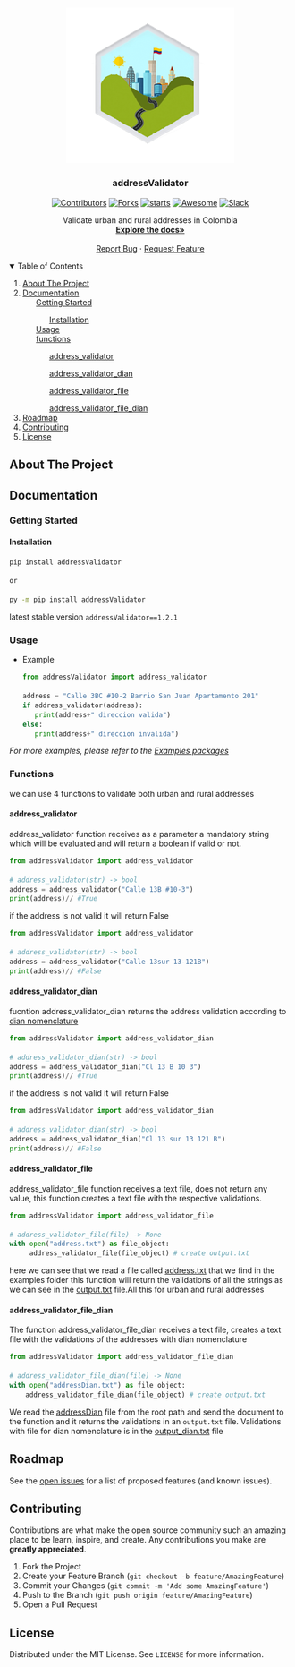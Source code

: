 <!-- PROJECT LOGO -->
<br />
<p align="center">
    <img src="https://raw.githubusercontent.com/CamiloCortesM/addressValidator/main/images/logo.png" alt="Logo" width="300">
  <h3 align="center">addressValidator</h3>
<p align="center">
    <a href="https://github.com/CamiloCortesM/addressValidator/graphs/contributors"><img src="https://img.shields.io/github/contributors/CamiloCortesM/addressValidator.svg?style=flat-square" alt="Contributors"></a>
    <a href="https://github.com/CamiloCortesM/addressValidator/network/members"><img alt="Forks" src="https://img.shields.io/github/forks/CamiloCortesM/addressValidator.svg?style=flat-square"></a>
    <a href="https://github.com/CamiloCortesM/addressValidator/stargazers"><img src="https://img.shields.io/github/stars/CamiloCortesM/addressValidator.svg?style=flat-square" alt="starts"></a>
    <a href="https://github.com/CamiloCortesM/addressValidator/blob/main/LICENSE"><img src="https://img.shields.io/github/license/CamiloCortesM/addressValidator.svg?style=flat-square" alt="Awesome"></a>
    <a href="https://pypi.org/project/addressValidator/"><img src="https://img.shields.io/badge/pypi-addressValidator-blue.svg?style=flat-square&maxAge=3600" alt="Slack"></a>
</p>
    <p align="center">
    Validate urban and rural addresses in Colombia
    <br />
    <a href="#documentation"><strong>Explore the docs»</strong></a>
    <br />
    <br />
    <a href="https://github.com/CamiloCortesM/addressValidator/issues">Report Bug</a>
    ·
    <a href="https://github.com/CamiloCortesM/addressValidator/issues">Request Feature</a>
  </p>
</p>

<!-- TABLE OF CONTENTS -->
<details open="open">
  <summary>Table of Contents</summary>
  <ol>
    <li>
      <a href="#about-the-project">About The Project</a>
    </li>
    <li>
    <a href="#documentation">Documentation</a>
    <ul>
      <a href="#getting-started">Getting Started</a>
      <ul>
        <a href="#installation">Installation</a>
      </ul>
    </ul>
      <ul><a href="#usage">Usage</a></ul>
      <ul>
      <a href="#functions">functions</a>
        <ul>
        <a href="#address_validator">address_validator</a>
        </ul>
        <ul>
        <a href="#address_validator_dian">address_validator_dian</a>
        </ul>
        <ul>
        <a href="#address_validator_file">address_validator_file</a>
        </ul>
         <ul>
        <a href="#address_validator_file_dian">address_validator_file_dian</a>
        </ul>
      </ul>
    </li>
    <li><a href="#roadmap">Roadmap</a></li>
    <li><a href="#contributing">Contributing</a></li>
    <li><a href="#license">License</a></li>
  </ol>
</details>

<!-- ABOUT THE PROJECT -->
## About The Project

<!-- ROADMAP -->
## Documentation

<!-- GETTING STARTED -->
### Getting Started

#### Installation

```bash
pip install addressValidator

or

py -m pip install addressValidator
```
latest stable version `addressValidator==1.2.1`
<!-- USAGE EXAMPLES -->
### Usage

* Example 
    ```python
    from addressValidator import address_validator
    
    address = "Calle 3BC #10-2 Barrio San Juan Apartamento 201"
    if address_validator(address):
       print(address+" direccion valida")
    else:
       print(address+" direccion invalida")
    ```

_For more examples, please refer to the [Examples packages](https://github.com/CamiloCortesM/addressValidator/tree/main/examples)_

<!-- FUNCTIONS -->
### Functions
we can use 4 functions to validate both urban and rural addresses

#### address_validator

address_validator function receives as a parameter a mandatory string which will be evaluated and will return a boolean if valid or not.

```python
from addressValidator import address_validator

# address_validator(str) -> bool
address = address_validator("Calle 13B #10-3")
print(address)// #True
```
if the address is not valid it will return False

```python
from addressValidator import address_validator

# address_validator(str) -> bool
address = address_validator("Calle 13sur 13-121B")
print(address)// #False
```
#### address_validator_dian
fucntion address_validator_dian returns the address validation according to [dian nomenclature](https://www.mineducacion.gov.co/1621/articles-193290_estandar_direcciones_urbanas.pdf)

```python
from addressValidator import address_validator_dian

# address_validator_dian(str) -> bool
address = address_validator_dian("Cl 13 B 10 3")
print(address)// #True
```
if the address is not valid it will return False

```python
from addressValidator import address_validator_dian

# address_validator_dian(str) -> bool
address = address_validator_dian("Cl 13 sur 13 121 B")
print(address)// #False
```

#### address_validator_file
address_validator_file function receives a text file, does not return any value, this function creates a text file with the respective validations.
```python
from addressValidator import address_validator_file

# address_validator_file(file) -> None
with open("address.txt") as file_object:
     address_validator_file(file_object) # create output.txt

```
here we can see that we read a file called [address.txt](https://github.com/CamiloCortesM/addressValidator/blob/main/examples/address.txt) that we find in the examples folder this function will return the validations of all the strings as we can see in the [output.txt](https://github.com/CamiloCortesM/addressValidator/blob/main/examples/output.txt) file.All this for urban and rural addresses 

#### address_validator_file_dian

The function address_validator_file_dian receives a text file, creates a text file with the validations of the addresses with dian nomenclature 
```python
from addressValidator import address_validator_file_dian

# address_validator_file_dian(file) -> None
with open("addressDian.txt") as file_object:
    address_validator_file_dian(file_object) # create output.txt

```
We read the [addressDian](https://github.com/CamiloCortesM/addressValidator/blob/main/examples/addressDian.txt) file from the root path and send the document to the function and it returns the validations in an `output.txt` file. Validations with file for dian nomenclature is in the [output_dian.txt](https://github.com/CamiloCortesM/addressValidator/blob/main/examples/output_dian.txt) file

<!-- ROADMAP -->
## Roadmap

See the [open issues](https://github.com/CamiloCortesM/addressValidator/issues) for a list of proposed features (and known issues).

<!-- CONTRIBUTING -->
## Contributing

Contributions are what make the open source community such an amazing place to be learn, inspire, and create. Any contributions you make are **greatly appreciated**.

1. Fork the Project
2. Create your Feature Branch (`git checkout -b feature/AmazingFeature`)
3. Commit your Changes (`git commit -m 'Add some AmazingFeature'`)
4. Push to the Branch (`git push origin feature/AmazingFeature`)
5. Open a Pull Request

<!-- LICENSE -->
## License

Distributed under the MIT License. See `LICENSE` for more information.
